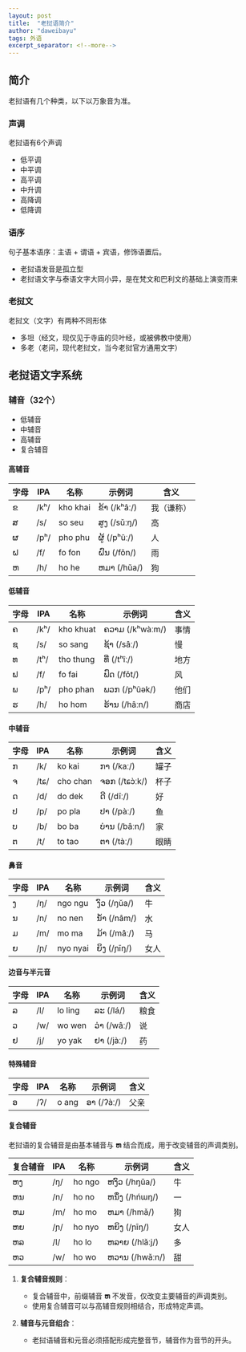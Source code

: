 ```yaml
---
layout: post
title:  "老挝语简介"
author: "daweibayu"
tags: 外语
excerpt_separator: <!--more-->
---
```


<!--more-->


## 简介

老挝语有几个种类，以下以万象音为准。

### 声调

老挝语有6个声调

* 低平调
* 中平调
* 高平调
* 中升调
* 高降调
* 低降调

### 语序

句子基本语序：主语 + 谓语 + 宾语，修饰语置后。

* 老挝语发音是孤立型
* 老挝语文字与泰语文字大同小异，是在梵文和巴利文的基础上演变而来


### 老挝文

老挝文（文字）有两种不同形体  
* 多坦（经文，现仅见于寺庙的贝叶经，或被佛教中使用）
* 多老（老问，现代老挝文，当今老挝官方通用文字）


## 老挝语文字系统

### 辅音（32个）

* 低辅音
* 中辅音
* 高辅音
* 复合辅音

#### **高辅音**
| 字母 | IPA   | 名称         | 示例词       | 含义      |
|------|-------|--------------|--------------|-----------|
| ຂ    | /kʰ/ | kho khai    | ຂ້າ (/kʰâː/)  | 我（谦称） |
| ສ    | /s/  | so seu      | ສູງ (/sǔːŋ/)  | 高        |
| ຜ    | /pʰ/ | pho phu     | ຜູ້ (/pʰûː/)  | 人        |
| ຝ    | /f/  | fo fon      | ຝົນ (/fǒn/)   | 雨        |
| ຫ    | /h/  | ho he       | ຫມາ (/hǔa/)   | 狗        |

#### **低辅音**
| 字母 | IPA   | 名称         | 示例词       | 含义      |
|------|-------|--------------|--------------|-----------|
| ຄ    | /kʰ/ | kho khuat   | ຄວາມ (/kʰwàːm/) | 事情     |
| ຊ    | /s/  | so sang    | ຊ້າ (/sâː/)   | 慢       |
| ທ    | /tʰ/ | tho thung   | ທີ່ (/tʰîː/)  | 地方     |
| ຟ    | /f/  | fo fai      | ຟົດ (/fǒt/)   | 风       |
| ພ    | /pʰ/ | pho phan    | ພວກ (/pʰûək/) | 他们     |
| ຮ    | /h/  | ho hom      | ຮ້ານ (/hâːn/) | 商店     |

#### **中辅音**
| 字母 | IPA   | 名称         | 示例词       | 含义      |
|------|-------|--------------|--------------|-----------|
| ກ    | /k/  | ko kai      | ກາ (/kaː/)    | 罐子     |
| ຈ    | /tɕ/ | cho chan    | ຈອກ (/tɕɔ̀ːk/) | 杯子     |
| ດ    | /d/  | do dek      | ດີ (/dīː/)    | 好       |
| ປ    | /p/  | po pla      | ປາ (/pàː/)    | 鱼       |
| ບ    | /b/  | bo ba       | ບ່ານ (/bâːn/) | 家       |
| ຕ    | /t/  | to tao      | ຕາ (/tàː/)    | 眼睛     |

#### **鼻音**
| 字母 | IPA   | 名称         | 示例词       | 含义      |
|------|-------|--------------|--------------|-----------|
| ງ    | /ŋ/  | ngo ngu     | ງົວ (/ŋŭa/)   | 牛        |
| ນ    | /n/  | no nen      | ນ້ຳ (/nâm/)   | 水        |
| ມ    | /m/  | mo ma       | ມ້າ (/mâː/)   | 马        |
| ຍ    | /ɲ/  | nyo nyai    | ຍິງ (/ɲīŋ/)   | 女人     |

#### **边音与半元音**
| 字母 | IPA   | 名称         | 示例词       | 含义      |
|------|-------|--------------|--------------|-----------|
| ລ    | /l/  | lo ling     | ລະ (/lá/)    | 粮食     |
| ວ    | /w/  | wo wen      | ວ່າ (/wâː/)  | 说       |
| ຢ    | /j/  | yo yak      | ຢາ (/jàː/)   | 药       |

#### **特殊辅音**
| 字母 | IPA   | 名称         | 示例词       | 含义      |
|------|-------|--------------|--------------|-----------|
| ອ    | /ʔ/  | o ang       | ອາ (/ʔàː/)   | 父亲     |


#### **复合辅音**

老挝语的复合辅音是由基本辅音与 **ຫ** 结合而成，用于改变辅音的声调类别。

| 复合辅音 | IPA   | 名称       | 示例词       | 含义      |
|----------|-------|------------|--------------|-----------|
| ຫງ       | /ŋ/  | ho ngo    | ຫງົວ (/hŋŭa/) | 牛        |
| ຫນ       | /n/  | ho no     | ຫນຶ່ງ (/hńɯŋ/) | 一        |
| ຫມ       | /m/  | ho mo     | ຫມາ (/hmǎ/)   | 狗        |
| ຫຍ       | /ɲ/  | ho nyo    | ຫຍິງ (/ɲīŋ/)  | 女人      |
| ຫລ       | /l/  | ho lo     | ຫລາຍ (/hlǎːj/) | 多        |
| ຫວ       | /w/  | ho wo     | ຫວານ (/hwǎːn/) | 甜        |

1. **复合辅音规则**：  
   - 复合辅音中，前缀辅音 **ຫ** 不发音，仅改变主要辅音的声调类别。  
   - 使用复合辅音可以与高辅音规则相结合，形成特定声调。

2. **辅音与元音组合**：  
   - 老挝语辅音和元音必须搭配形成完整音节，辅音作为音节的开头。




